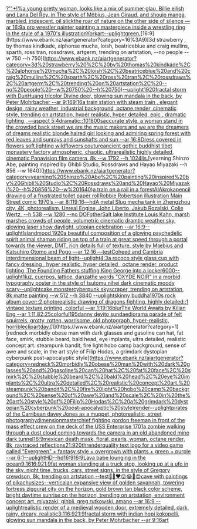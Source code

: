 [?'"+!%](https://www.ebank.nz/aiartgenerator?category=%3F%27%22%2B%21%25)[a young pretty woman, looks like a mix of summer glau, Billie eilish and Lana Del Rey, in The style of Möbius, Jean Giraud, and shoujo manga, marbled, iridescent, oil slick](https://www.ebank.nz/aiartgenerator?category=a%20young%20pretty%20woman%2C%20looks%20like%20a%20mix%20of%20summer%20glau%2C%20Billie%20eilish%20and%20Lana%20Del%20Rey%2C%20in%20The%20style%20of%20M%C3%B6bius%2C%20Jean%20Giraud%2C%20and%20shoujo%20manga%2C%20marbled%2C%20iridescent%2C%20oil%20slick)[the roar of nature on the other side of silence —ar 16:9](https://www.ebank.nz/aiartgenerator?category=the%20roar%20of%20nature%20on%20the%20other%20side%20of%20silence%20%E2%80%94ar%2016%3A9)[a pro wrestler painter painting a masterpiece inside a wrestling ring in the style of a 1970's illustration](https://www.ebank.nz/aiartgenerator?category=a%20pro%20wrestler%20painter%20painting%20a%20masterpiece%20inside%20a%20wrestling%20ring%20in%20the%20style%20of%20a%201970%27s%20illustration)[York](https://www.ebank.nz/aiartgenerator?category=York)[art](https://www.ebank.nz/aiartgenerator?category=art)[--uplight](https://www.ebank.nz/aiartgenerator?category=--uplight)[green.](https://www.ebank.nz/aiartgenerator?category=green.)[16:9](https://www.ebank.nz/aiartgenerator?category=16%3A9)[3d strawberry , by thomas kindkade, alphonse mucha, loish, beatriceblue and craig mullins, sparth, ross tran, rossdraws, artgerm, trending on artstation, --no people --w 750 --h 750](https://www.ebank.nz/aiartgenerator?category=3d%20strawberry%20%2C%20by%20thomas%20kindkade%2C%20alphonse%20mucha%2C%20loish%2C%20beatriceblue%20and%20craig%20mullins%2C%20sparth%2C%20ross%20tran%2C%20rossdraws%2C%20artgerm%2C%20trending%20on%20artstation%2C%20--no%20people%20--w%20750%20--h%20750)[--uplight](https://www.ebank.nz/aiartgenerator?category=--uplight)[1920](https://www.ebank.nz/aiartgenerator?category=1920)[fractal storm with DunHuang tricolor Divine deer, glowing sun mandala in the back, by Peter Mohrbacher  --ar 9:16](https://www.ebank.nz/aiartgenerator?category=fractal%20storm%20with%20DunHuang%20tricolor%20Divine%20deer%2C%20glowing%20sun%20mandala%20in%20the%20back%2C%20by%20Peter%20Mohrbacher%20%20--ar%209%3A16)[9:16](https://www.ebank.nz/aiartgenerator?category=9%3A16)[a train station with steam train , elegant design, rainy weather, industrial background, octane render, cinematic style, trending on artstation, hyper realistic, hyper detailed, epic , dramatic lighting , —aspect 5:4](https://www.ebank.nz/aiartgenerator?category=a%20train%20station%20with%20steam%20train%20%2C%20elegant%20design%2C%20rainy%20weather%2C%20industrial%20background%2C%20octane%20render%2C%20cinematic%20style%2C%20trending%20on%20artstation%2C%20hyper%20realistic%2C%20hyper%20detailed%2C%20epic%20%2C%20dramatic%20lighting%20%2C%20%E2%80%94aspect%205%3A4)[dramatic::10](https://www.ebank.nz/aiartgenerator?category=dramatic%3A%3A10)[1800s](https://www.ebank.nz/aiartgenerator?category=1800s)[accurate style, a woman stand in the crowded back street we are the music makers and we are the dreamers of dreams realistic blonde haired girl looking and admiring spring forest with red leaves and sunrays and sunshafts and sun --ar 16:8](https://www.ebank.nz/aiartgenerator?category=accurate%20style%2C%20a%20woman%20stand%20in%20the%20crowded%20back%20street%20we%20are%20the%20music%20makers%20and%20we%20are%20the%20dreamers%20of%20dreams%20realistic%20blonde%20haired%20girl%20looking%20and%20admiring%20spring%20forest%20with%20red%20leaves%20and%20sunrays%20and%20sunshafts%20and%20sun%20--ar%2016%3A8)[Dress covered in flowers soft lighting wildflowers couture](https://www.ebank.nz/aiartgenerator?category=Dress%20covered%20in%20flowers%20soft%20lighting%20wildflowers%20couture)[ancient gothic buddhist tibet monastery factory  atmospheric, chaotic, ultrarealistic highly detailed, cinematic Panavision film camera, 8k --w 1792 --h 1024](https://www.ebank.nz/aiartgenerator?category=ancient%20gothic%20buddhist%20tibet%20monastery%20factory%20%20atmospheric%2C%20chaotic%2C%20ultrarealistic%20highly%20detailed%2C%20cinematic%20Panavision%20film%20camera%2C%208k%20--w%201792%20--h%201024)[lis.](https://www.ebank.nz/aiartgenerator?category=lis.)[yearning Shinzo Abe, painting inspired by Ghibli Studio, Rossdraws and Hayao Miyazaki --h 856 --w 1640](https://www.ebank.nz/aiartgenerator?category=yearning%20Shinzo%20Abe%2C%20painting%20inspired%20by%20Ghibli%20Studio%2C%20Rossdraws%20and%20Hayao%20Miyazaki%20--h%20856%20--w%201640)[a train on a rail in a forest](https://www.ebank.nz/aiartgenerator?category=a%20train%20on%20a%20rail%20in%20a%20forest)[AlAkroka](https://www.ebank.nz/aiartgenerator?category=AlAkroka)[pencil drawing of a frustrated toilet paper roll](https://www.ebank.nz/aiartgenerator?category=pencil%20drawing%20of%20a%20frustrated%20toilet%20paper%20roll)[Robbie Robertson illustration Main Street comic 1970’s --ar 8:11](https://www.ebank.nz/aiartgenerator?category=Robbie%20Robertson%20illustration%20Main%20Street%20comic%201970%E2%80%99s%20--ar%208%3A11)[9:16](https://www.ebank.nz/aiartgenerator?category=9%3A16)[—hd](https://www.ebank.nz/aiartgenerator?category=%E2%80%94hd)[A metal Slug mecha tank in Zhengzhou city, 4K, photorealism, Unreal Engine, John Liberto, Jakub Rozalski, Colie Wertz, --h 538 --w 1280 --no DOF](https://www.ebank.nz/aiartgenerator?category=A%20metal%20Slug%20mecha%20tank%20in%20Zhengzhou%20city%2C%204K%2C%20photorealism%2C%20Unreal%20Engine%2C%20John%20Liberto%2C%20Jakub%20Rozalski%2C%20Colie%20Wertz%2C%20--h%20538%20--w%201280%20--no%20DOF)[other](https://www.ebank.nz/aiartgenerator?category=other)[Salt lake Institute Louis Kahn, marsh marshes crowds of people, volumetric cinematic dramtic weather sky, glowing laser show daylight, utopian celebration --ar 16:9](https://www.ebank.nz/aiartgenerator?category=Salt%20lake%20Institute%20Louis%20Kahn%2C%20marsh%20marshes%20crowds%20of%20people%2C%20volumetric%20cinematic%20dramtic%20weather%20sky%2C%20glowing%20laser%20show%20daylight%2C%20utopian%20celebration%20--ar%2016%3A9)[--uplight](https://www.ebank.nz/aiartgenerator?category=--uplight)[Island](https://www.ebank.nz/aiartgenerator?category=Island)[mood,](https://www.ebank.nz/aiartgenerator?category=mood%2C)[1920](https://www.ebank.nz/aiartgenerator?category=1920)[a beautiful composition of a glowing psychedelic spirit animal shaman riding on top of a train at great speed through a portal towards the viewer, DMT,  rich details full of texture, style by Mœbius and Katsuhiro Otomo and Pogo —ar 12:16 —test](https://www.ebank.nz/aiartgenerator?category=a%20beautiful%20composition%20of%20a%20glowing%20psychedelic%20spirit%20animal%20shaman%20riding%20on%20top%20of%20a%20train%20at%20great%20speed%20through%20a%20portal%20towards%20the%20viewer%2C%20DMT%2C%20%20rich%20details%20full%20of%20texture%2C%20style%20by%20M%C5%93bius%20and%20Katsuhiro%20Otomo%20and%20Pogo%20%E2%80%94ar%2012%3A16%20%E2%80%94test)[Coheed and Cambria interdimensional beam of light](https://www.ebank.nz/aiartgenerator?category=Coheed%20and%20Cambria%20interdimensional%20beam%20of%20light)[--uplight](https://www.ebank.nz/aiartgenerator?category=--uplight)[4:3](https://www.ebank.nz/aiartgenerator?category=4%3A3)[a rococo style glass cup with fancy dressing , hyper realistic, hyper detailed , octane render, product lighting ,](https://www.ebank.nz/aiartgenerator?category=a%20rococo%20style%20glass%20cup%20with%20fancy%20dressing%20%2C%20hyper%20realistic%2C%20hyper%20detailed%20%2C%20octane%20render%2C%20product%20lighting%20%2C)[The Founding Fathers stuffing King George into a locker](https://www.ebank.nz/aiartgenerator?category=The%20Founding%20Fathers%20stuffing%20King%20George%20into%20a%20locker)[6000](https://www.ebank.nz/aiartgenerator?category=6000)[--uplight](https://www.ebank.nz/aiartgenerator?category=--uplight)[1](https://www.ebank.nz/aiartgenerator?category=1)[luz, cuerpos, lattice, danza](https://www.ebank.nz/aiartgenerator?category=luz%2C%20cuerpos%2C%20lattice%2C%20danza)[the words "OXYDE NOIR" in a morbid typography poster in the style of tsutomu nihei dark cinematic moody scary](https://www.ebank.nz/aiartgenerator?category=the%20words%20%22OXYDE%20NOIR%22%20in%20a%20morbid%20typography%20poster%20in%20the%20style%20of%20tsutomu%20nihei%20dark%20cinematic%20moody%20scary)[--uplight](https://www.ebank.nz/aiartgenerator?category=--uplight)[](https://www.ebank.nz/aiartgenerator?category=)[cake monster](https://www.ebank.nz/aiartgenerator?category=cake%20monster)[cyberpunk skyscraper, trending on artstation, 8k matte painting --w 512 --h 3840 --uplight](https://www.ebank.nz/aiartgenerator?category=cyberpunk%20skyscraper%2C%20trending%20on%20artstation%2C%208k%20matte%20painting%20--w%20512%20--h%203840%20--uplight)[skinny buddha](https://www.ebank.nz/aiartgenerator?category=skinny%20buddha)[1970s rock album cover::2 photorealistic drawing of dragons fighting, highly detailed::1 vintage texture printing, colorful —ar 1:1](https://www.ebank.nz/aiartgenerator?category=1970s%20rock%20album%20cover%3A%3A2%20photorealistic%20drawing%20of%20dragons%20fighting%2C%20highly%20detailed%3A%3A1%20vintage%20texture%20printing%2C%20colorful%20%E2%80%94ar%201%3A1)[9:16](https://www.ebank.nz/aiartgenerator?category=9%3A16)[blur](https://www.ebank.nz/aiartgenerator?category=blur)[The World Awaits by Kilian Eng --ar 1:1](https://www.ebank.nz/aiartgenerator?category=The%20World%20Awaits%20by%20Kilian%20Eng%20--ar%201%3A1)[1.8](https://www.ebank.nz/aiartgenerator?category=1.8)[2:25](https://www.ebank.nz/aiartgenerator?category=2%3A25)[colorful](https://www.ebank.nz/aiartgenerator?category=colorful)[1](https://www.ebank.nz/aiartgenerator?category=1)[95](https://www.ebank.nz/aiartgenerator?category=95)[danny devito sundae](https://www.ebank.nz/aiartgenerator?category=danny%20devito%20sundae)[diorama parade of felt squirrels, grotty, rotten, worrisome, old photograph, hyper-realistic, horrible](https://www.ebank.nz/aiartgenerator?category=diorama%20parade%20of%20felt%20squirrels%2C%20grotty%2C%20rotten%2C%20worrisome%2C%20old%20photograph%2C%20hyper-realistic%2C%20horrible)[clipart](https://www.ebank.nz/aiartgenerator?category=clipart)[day.](https://www.ebank.nz/aiartgenerator?category=day.)[1](https://www.ebank.nz/aiartgenerator?category=1)[redneck morbidly obese man with dark glasses and gasoline can hat, fat face, smirk, stubble beard, bald head, eye implants, ultra detailed, realistic concept art. steampunk bandit, fire light hobo camp background, sense of awe and scale, in the art style of Filip Hodas, a grimdark dystopian cyberpunk post-apocalyptic style](https://www.ebank.nz/aiartgenerator?category=redneck%20morbidly%20obese%20man%20with%20dark%20glasses%20and%20gasoline%20can%20hat%2C%20fat%20face%2C%20smirk%2C%20stubble%20beard%2C%20bald%20head%2C%20eye%20implants%2C%20ultra%20detailed%2C%20realistic%20concept%20art.%20steampunk%20bandit%2C%20fire%20light%20hobo%20camp%20background%2C%20sense%20of%20awe%20and%20scale%2C%20in%20the%20art%20style%20of%20Filip%20Hodas%2C%20a%20grimdark%20dystopian%20cyberpunk%20post-apocalyptic%20style)[render](https://www.ebank.nz/aiartgenerator?category=render)[--uplight](https://www.ebank.nz/aiartgenerator?category=--uplight)[pirates of the Carribean davey Jones as a muppet, photorealistic, street photography](https://www.ebank.nz/aiartgenerator?category=pirates%20of%20the%20Carribean%20davey%20Jones%20as%20a%20muppet%2C%20photorealistic%2C%20street%20photography)[dimension](https://www.ebank.nz/aiartgenerator?category=dimension)[masterchief fighting gordon freeman in front of the mass effect crew on the deck of the USS Enterprise 1701](https://www.ebank.nz/aiartgenerator?category=masterchief%20fighting%20gordon%20freeman%20in%20front%20of%20the%20mass%20effect%20crew%20on%20the%20deck%20of%20the%20USS%20Enterprise%201701)[a zombie walking through a dust cloud coming towards the camera in an old abandoned mine dark tunnel](https://www.ebank.nz/aiartgenerator?category=a%20zombie%20walking%20through%20a%20dust%20cloud%20coming%20towards%20the%20camera%20in%20an%20old%20abandoned%20mine%20dark%20tunnel)[16:9](https://www.ebank.nz/aiartgenerator?category=16%3A9)[mexican death mask, floral, pearls, woman, octane render, 8k, raytraced reflections](https://www.ebank.nz/aiartgenerator?category=mexican%20death%20mask%2C%20floral%2C%20pearls%2C%20woman%2C%20octane%20render%2C%208k%2C%20raytraced%20reflections)[21:9](https://www.ebank.nz/aiartgenerator?category=21%3A9)[20th](https://www.ebank.nz/aiartgenerator?category=20th)[render](https://www.ebank.nz/aiartgenerator?category=render)[quality,](https://www.ebank.nz/aiartgenerator?category=quality%2C)[text logo for a video game called "Evergreen" + fantasy style + overgrown with plants + green + purple --ar 6:1](https://www.ebank.nz/aiartgenerator?category=text%20logo%20for%20a%20video%20game%20called%20%22Evergreen%22%20%2B%20fantasy%20style%20%2B%20overgrown%20with%20plants%20%2B%20green%20%2B%20purple%20--ar%206%3A1)[--uplight](https://www.ebank.nz/aiartgenerator?category=--uplight)[HD](https://www.ebank.nz/aiartgenerator?category=HD)[--hd](https://www.ebank.nz/aiartgenerator?category=--hd)[16:9](https://www.ebank.nz/aiartgenerator?category=16%3A9)[16:9](https://www.ebank.nz/aiartgenerator?category=16%3A9)[Lava babe lounging in the ocean](https://www.ebank.nz/aiartgenerator?category=Lava%20babe%20lounging%20in%20the%20ocean)[9:16](https://www.ebank.nz/aiartgenerator?category=9%3A16)[16:9](https://www.ebank.nz/aiartgenerator?category=16%3A9)[21:9](https://www.ebank.nz/aiartgenerator?category=21%3A9)[fat woman standing at a truck stop, looking up at a ufo in the sky, night time, trucks, cars, street signs, in the style of Gregory crewdson, 8k, trending on artstation --test](https://www.ebank.nz/aiartgenerator?category=fat%20woman%20standing%20at%20a%20truck%20stop%2C%20looking%20up%20at%20a%20ufo%20in%20the%20sky%2C%20night%20time%2C%20trucks%2C%20cars%2C%20street%20signs%2C%20in%20the%20style%20of%20Gregory%20crewdson%2C%208k%2C%20trending%20on%20artstation%20--test)[🤗🎉❤️😝😂👀😍](https://www.ebank.nz/aiartgenerator?category=%F0%9F%A4%97%F0%9F%8E%89%E2%9D%A4%EF%B8%8F%F0%9F%98%9D%F0%9F%98%82%F0%9F%91%80%F0%9F%98%8D)[cave with paintings of pikachu](https://www.ebank.nz/aiartgenerator?category=cave%20with%20paintings%20of%20pikachu)[sizes](https://www.ebank.nz/aiartgenerator?category=sizes)[--vertical](https://www.ebank.nz/aiartgenerator?category=--vertical)[an expansive view of golden savannah, towering fortress ziggurat city on the horizon, gold brown tan black color scheme, bright daytime sunrise on the horizon, trending on artstation, environment concept art, miyazaki, gihbli, greg rutkowski, amano --ar 16:9 --uplight](https://www.ebank.nz/aiartgenerator?category=an%20expansive%20view%20of%20golden%20savannah%2C%20towering%20fortress%20ziggurat%20city%20on%20the%20horizon%2C%20gold%20brown%20tan%20black%20color%20scheme%2C%20bright%20daytime%20sunrise%20on%20the%20horizon%2C%20trending%20on%20artstation%2C%20environment%20concept%20art%2C%20miyazaki%2C%20gihbli%2C%20greg%20rutkowski%2C%20amano%20--ar%2016%3A9%20--uplight)[realistic render of a medieval wooden door, extremely detailed, dark, rainy, dreary, realistic](https://www.ebank.nz/aiartgenerator?category=realistic%20render%20of%20a%20medieval%20wooden%20door%2C%20extremely%20detailed%2C%20dark%2C%20rainy%2C%20dreary%2C%20realistic)[3:1](https://www.ebank.nz/aiartgenerator?category=3%3A1)[16:9](https://www.ebank.nz/aiartgenerator?category=16%3A9)[21:9](https://www.ebank.nz/aiartgenerator?category=21%3A9)[fractal storm with indian hopi kokopelli, glowing sun mandala in the back, by Peter Mohrbacher  --ar 9:16](https://www.ebank.nz/aiartgenerator?category=fractal%20storm%20with%20indian%20hopi%20kokopelli%2C%20glowing%20sun%20mandala%20in%20the%20back%2C%20by%20Peter%20Mohrbacher%20%20--ar%209%3A16)[art](https://www.ebank.nz/aiartgenerator?category=art)